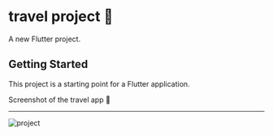 
# travel project 📱

A new Flutter project.

## Getting Started

This project is a starting point for a Flutter application.


Screenshot of the travel app 📱
______________________________________


![project](https://s8.uupload.ir/files/ezgif.com-video-to-gif-2_z17v.gif)




